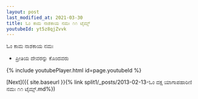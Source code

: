 ```yaml
---
layout: post
last_modified_at: 2021-03-30
title: ಓಂ ಕಾಮ ನಾಶಕಾಯ ನಮಃ ೧೧ ಟೈಮ್ಸ್
youtubeId: yt5z8qjZvvk
---
```

 
 
 ಓಂ ಕಾಮ ನಾಶಕಾಯ ನಮಃ  
 
 -  ಪ್ರೀತಿಯ ದೇವರನ್ನು ಕೊಂದವರು 
 
  
 
  
 
 
 
 
 
 


{% include youtubePlayer.html id=page.youtubeId %}
 
[Next]({{ site.baseurl }}{% link  split1/_posts/2013-02-13-ಓಂ ದಕ್ಷ ಯಾಗಾಪಹಾರಿಣಿ ನಮಃ ೧೧ ಟೈಮ್ಸ್.md%})
 
